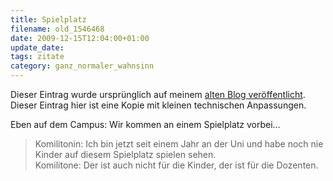 ```yaml
---
title: Spielplatz
filename: old_1546468
date: 2009-12-15T12:04:00+01:00
update_date:
tags: zitate
category: ganz_normaler_wahnsinn
---
```

Dieser Eintrag wurde ursprünglich auf meinem [alten Blog veröffentlicht](https://stu.blogger.de/stories/1546468/). Dieser Eintrag hier ist eine Kopie mit kleinen technischen Anpassungen.

Eben auf dem Campus: Wir kommen an einem Spielplatz vorbei…

> Komilitonin: Ich bin jetzt seit einem Jahr an der Uni und habe noch nie Kinder auf diesem Spielplatz spielen sehen.\
> Komilitone: Der ist auch nicht für die Kinder, der ist für die Dozenten.
